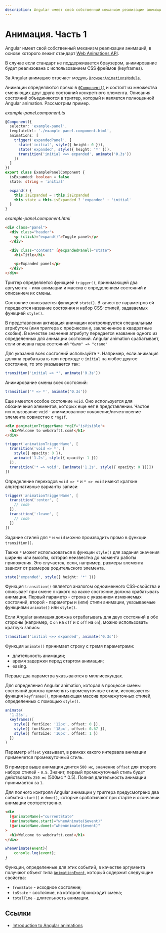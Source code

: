 ```yaml
---
description: Angular имеет свой собственный механизм реализации анимаций, в основе которого лежит стандарт Web Animations API
---
```


# Анимация. Часть 1

Angular имеет свой собственный механизм реализации анимаций, в основе которого лежит стандарт [Web Animations API](https://developer.mozilla.org/en-US/docs/Web/API/Web_Animations_API).

В случае если стандарт не поддерживается браузером, анимирование будет реализована с использованием CSS фреймов (keyframes).

За Angular анимацию отвечает модуль [`BrowserAnimationsModule`](https://angular.io/api/platform-browser/animations/BrowserAnimationsModule).

Анимации определяются прямо в [`@Component()`](https://angular.io/api/core/Component) и состоят из множества сменяющих друг друга состояний конкретного элемента. Описания состояний объединяются в триггер, который и является полноценной Angular animation. Рассмотрим пример.

_example-panel.component.ts_

```ts
@Component({
  selector: 'example-panel',
  templateUrl: './example-panel.component.html',
  animations: [
    trigger('expandedPanel', [
      state('initial', style({ height: 0 })),
      state('expanded', style({ height: '*' })),
      transition('initial <=> expanded', animate('0.3s'))
    ])
  ]
})
export class ExamplePanelComponent {
  isExpanded: boolean = false
  state: string = 'initial'

  expand() {
    this.isExpanded = !this.isExpanded
    this.state = this.isExpanded ? 'expanded' : 'initial'
  }
}
```

_example-panel.component.html_

```html
<div class="panel">
  <div class="header">
    <p (click)="expand()">Toggle panel</p>
  </div>

  <div class="content" [@expandedPanel]="state">
    <h1>Title</h1>

    <p>Expanded panel</p>
  </div>
</div>
```

Триггер определяется функцией `trigger()`, принимающей два аргумента - имя анимации и массив с определением состояний и описанием их смены.

Состояние описывается функцией `state()`. В качестве параметров ей передаются название состояния и набор CSS-стилей, задаваемых функцией `style()`.

В представлении активация анимации контролируется специальным атрибутом (имя триггера с префиксом `@`, заключенное в квадратные скобки). В качестве значения атрибуту передается название одного из определенных для анимации состояний. Angular animation срабатывает, если описана пара состояний `"было" => "стало"`

Для указания всех состояний используйте `*`. Например, если анимация должна срабатывать при переходе с `initial` на любое другое состояние, то это указывается так:

```ts
transition('initial => *', animate('0.3s'))
```

Анимирование смены всех состояний:

```ts
transition('* => *', animate('0.3s'))
```

Еще имеется особое состояние `void`. Оно используется для обозначения элементов, которых еще нет в представлении. Частое использование `void` - анимированное появление/исчезновение элемента совместно с `*ngIf`.

```html
<div @animationTriggerName *ngIf="isVisible">
  <h1>Welcome to webdraftt.com!</h1>
</div>
```

```ts
trigger('animationTriggerName', [
  transition('void => *', [
    style({ opacity: 0 }),
    animate('1.2s', style({ opacity: 1 }))
  ]),
  transition('* => void', [animate('1.2s', style({ opacity: 0 }))])
])
```

Определение переходов `void => *` и `* => void` имеют краткие альтернативные варианты записи:

```ts
trigger('animationTriggerName', [
  transition(':enter', [
    // code
  ]),
  transition(':leave', [
    // code
  ])
])
```

Задание стилей для `*` и `void` можно производить прямо в функции `transition()`.

Также `*` может использоваться в функции `style()` для задания значения ширины или высоты, которая неизвестна до момента работы приложения. Это случается, если, например, размеры элемента зависят от размеров родительского элемента.

```ts
state('expanded', style({ height: '*' }))
```

Функция `transition()` является аналогом одноименного CSS-свойства и описывает при смене с какого на какое состояние должна срабатывать анимация. Первый параметр - строка с указанием изменяемых состояний, второй - параметры и (или) стили анимации, указываемые функциями `animate()` или `style()`.

Если Angular анимация должна отрабатывать для двух состояний в обе стороны (например, с `on` на `off` и с `off` на `on`), можно использовать краткую запись:

```ts
transition('initial <=> expanded', animate('0.3s'))
```

Функция `animate()` принимает строку с тремя параметрами:

- длительность анимации;
- время задержки перед стартом анимации;
- easing.

Первые два параметра указываются в миллисекундах.

Для определения Angular animation, которая в процессе смены состояний должна применять промежуточные стили, используется функция `keyframes()`, принимающая массив промежуточных стилей, определенных с помощью `style()`.

```ts
animate(
  '1.25s',
  keyframes([
    style({ fontSize: '12px', offset: 0 }),
    style({ fontSize: '18px', offset: 0.67 }),
    style({ fontSize: '16px', offset: 1 })
  ])
)
```

Параметр `offset` указывает, в рамках какого интервала анимации применяется промежуточный стиль.

В примере выше анимация длится `500 мс`, значение `offset` для второго набора стилей - `0.5`. Значит, первый промежуточный стиль будет действовать `250 мс` (500мс \* 0.5). Полная длительность анимации принимается за `1`.

Для полного контроля Angular анимации у триггера предусмотрено два события `start()` и `done()`, которые срабатывают при старте и окончании анимации соответственно.

```html
<div
  [@animateName]="currentState"
  (@animateName.start)="whenAnimate($event)"
  (@animateName.done)="whenAnimate($event)"
>
  <h1>Welcome to webdraftt.com!</h1>
</div>
```

```js
whenAnimate(event){
	console.log(event);
}
```

Функции, определенные для этих событий, в качестве аргумента получают объект типа [`AnimationEvent`](https://angular.io/api/animations/AnimationEvent), который содержит следующие свойства:

- `fromState` - исходное состояние;
- `toState` - состояние, на которое происходит смена;
- `totalTime` - длительность анимации.

## Ссылки

- [Introduction to Angular animations](https://angular.io/guide/animations)
